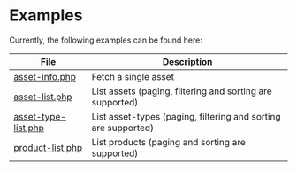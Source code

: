 # Examples
Currently, the following examples can be found here:

| File                                       | Description                                                    |
| ------------------------------------------ | -------------------------------------------------------------- |
| [asset-info.php](asset-info.php)           | Fetch a single asset                                           |
| [asset-list.php](asset-list.php)           | List assets (paging, filtering and sorting are supported)      |
| [asset-type-list.php](asset-type-list.php) | List asset-types (paging, filtering and sorting are supported) |
| [product-list.php](product-list.php)       | List products (paging and sorting are supported)               |
